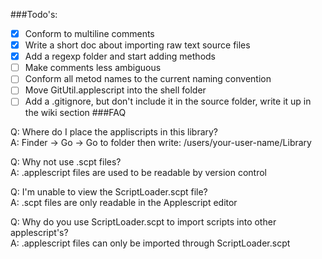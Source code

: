 ###Todo's:
- [x] Conform to multiline comments
- [x] Write a short doc about importing raw text source files
- [x] Add a regexp folder and start adding methods
- [ ] Make comments less ambiguous
- [ ] Conform all metod names to the current naming convention
- [ ] Move GitUtil.applescript into the shell folder
- [ ] Add a .gitignore, but don't include it in the source folder, write it up in the wiki section
###FAQ

Q: Where do I place the appliscripts in this library?<br/>
A: Finder -> Go -> Go to folder then write: /users/your-user-name/Library

Q: Why not use .scpt files?<br/>
A: .applescript files are used to be readable by version control

Q: I'm unable to view the ScriptLoader.scpt file?<br/>
A: .scpt files are only readable in the Applescript editor

Q: Why do you use ScriptLoader.scpt to import scripts into other applescript's?<br/>
A: .applescript files can only be imported through ScriptLoader.scpt
